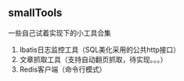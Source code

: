 ## smallTools
一些自己试着实现下的小工具合集
1. Ibatis日志监控工具（SQL美化采用的公共http接口）
2. 文章抓取工具（支持自动翻页抓取，待实现。。。）
3. Redis客户端（命令行模式）
